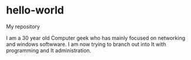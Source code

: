 # hello-world
My repository

I am a 30 year old Computer geek who has mainly focused on networking and windows softwware. 
I am now trying to branch out into It with programming and It administration.
